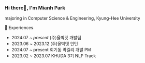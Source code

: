 ### Hi there👋, I'm Mianh Park

majoring in Computer Science & Engineering, Kyung-Hee University

🏢 Experiences
- 2024.07 ~ *present* (주)올빅뎃 개발팀
- 2023.06 ~ 2023.12 (주)올빅뎃 인턴
- 2024.07 ~ present 회기동 막걸리 개발 PM
- 2023.02 ~ 2023.07 KHUDA 3기 NLP Track
